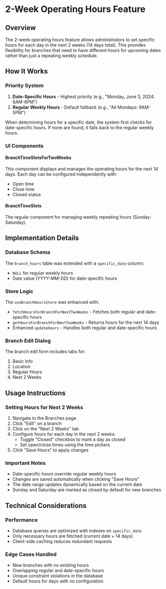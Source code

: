 # 2-Week Operating Hours Feature

## Overview

The 2-week operating hours feature allows administrators to set specific hours for each day in the next 2 weeks (14 days total). This provides flexibility for branches that need to have different hours for upcoming dates rather than just a repeating weekly schedule.

## How It Works

### Priority System

1. **Date-Specific Hours** - Highest priority (e.g., "Monday, June 3, 2024: 8AM-6PM")
2. **Regular Weekly Hours** - Default fallback (e.g., "All Mondays: 9AM-5PM")

When determining hours for a specific date, the system first checks for date-specific hours. If none are found, it falls back to the regular weekly hours.

### UI Components

#### BranchTimeSlotsForTwoWeeks

This component displays and manages the operating hours for the next 14 days. Each day can be configured independently with:

- Open time
- Close time
- Closed status

#### BranchTimeSlots

The regular component for managing weekly repeating hours (Sunday-Saturday).

## Implementation Details

### Database Schema

The `branch_hours` table was extended with a `specific_date` column:

- `NULL` for regular weekly hours
- Date value (YYYY-MM-DD) for date-specific hours

### Store Logic

The `useBranchHoursStore` was enhanced with:

- `fetchHoursForBranchForNextTwoWeeks` - Fetches both regular and date-specific hours
- `getHoursForBranchForNextTwoWeeks` - Returns hours for the next 14 days
- Enhanced `updateHours` - Handles both regular and date-specific hours

### Branch Edit Dialog

The branch edit form includes tabs for:

1. Basic Info
2. Location
3. Regular Hours
4. Next 2 Weeks

## Usage Instructions

### Setting Hours for Next 2 Weeks

1. Navigate to the Branches page
2. Click "Edit" on a branch
3. Click on the "Next 2 Weeks" tab
4. Configure hours for each day in the next 2 weeks:
   - Toggle "Closed" checkbox to mark a day as closed
   - Set open/close times using the time pickers
5. Click "Save Hours" to apply changes

### Important Notes

- Date-specific hours override regular weekly hours
- Changes are saved automatically when clicking "Save Hours"
- The date range updates dynamically based on the current date
- Sunday and Saturday are marked as closed by default for new branches

## Technical Considerations

### Performance

- Database queries are optimized with indexes on `specific_date`
- Only necessary hours are fetched (current date + 14 days)
- Client-side caching reduces redundant requests

### Edge Cases Handled

- New branches with no existing hours
- Overlapping regular and date-specific hours
- Unique constraint violations in the database
- Default hours for days with no configuration
